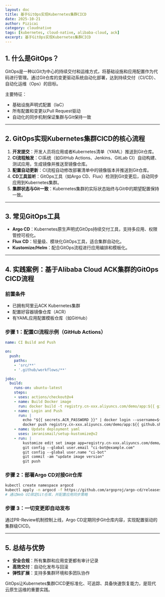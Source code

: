 ```yaml
---
layout: doc
title: 基于GitOps实现Kubernetes集群CICD
date: 2025-10-21
author: Pizicai
category: cloudnative
tags: [kubernetes, cloud-native, alibaba-cloud, ack]
excerpt: 基于GitOps实现Kubernetes集群CICD
---
```


## 1. 什么是GitOps？

GitOps是一种以Git为中心的持续交付和运维方式，将基础设施和应用配置作为代码进行管理。通过Git仓库的变更驱动系统自动化部署，达到持续交付（CI/CD）、自动化运维（Ops）的目标。

主要特征：

- 基础设施声明式配置（IaC）
- 所有配置和变更以Pull Request驱动
- 自动化的同步机制保证集群与Git保持一致

---

## 2. GitOps实现Kubernetes集群CICD的核心流程

1. **开发提交**：开发人员将应用或者Kubernetes清单（YAML）推送到Git仓库。
2. **CI流程触发**：CI系统（如GitHub Actions、Jenkins、GitLab CI）自动构建、测试应用，生成镜像并推送至镜像仓库。
3. **配置自动更新**：CI流程自动修改部署清单中的镜像版本并推送到Git仓库。
4. **CD工具监听**：GitOps工具（如Argo CD、Flux）检测到Git变更后，自动同步应用到Kubernetes集群。
5. **集群状态与Git一致**：Kubernetes集群的实际状态始终与Git中的期望配置保持一致。

---

## 3. 常见GitOps工具

- **Argo CD**：Kubernetes原生声明式GitOps持续交付工具，支持多应用、权限管控可视化。
- **Flux CD**：轻量级、模块化GitOps工具，适合集群自动化。
- **Kustomize/Helm**：配合GitOps流程进行应用编排和模板化。

---

## 4. 实践案例：基于Alibaba Cloud ACK集群的GitOps CICD流程

### 前置条件

- 已拥有阿里云ACK Kubernetes集群
- 配置好容器镜像仓库（ACR）
- 有YAML应用配置模板仓库（如GitHub）

### 步骤 1：配置CI流程示例（GitHub Actions）

```yaml
name: CI Build and Push

on:
  push:
    paths:
    - 'src/**'
    - '.github/workflows/**'

jobs:
  build:
    runs-on: ubuntu-latest
    steps:
    - uses: actions/checkout@v4
    - name: Build Docker image
      run: docker build -t registry.cn-xxx.aliyuncs.com/demo/app:${{ github.sha }} .
    - name: Login and Push
      run: |
        echo "${{ secrets.ACR_PASSWORD }}" | docker login --username=${{ secrets.ACR_USERNAME }} --password-stdin registry.cn-xxx.aliyuncs.com
        docker push registry.cn-xxx.aliyuncs.com/demo/app:${{ github.sha }}
    - name: Update deployment yaml
      uses: imranismail/setup-kustomize@v2
    - run: |
        kustomize edit set image app=registry.cn-xxx.aliyuncs.com/demo/app:${{ github.sha }}
        git config --global user.email "ci-bot@example.com"
        git config --global user.name "ci-bot"
        git commit -am "update image version"
        git push
```

### 步骤 2：部署Argo CD对接Git仓库

```bash
kubectl create namespace argocd
kubectl apply -n argocd -f https://github.com/argoproj/argo-cd/releases/latest/download/install.yaml
# 通过Web UI绑定Git仓库，并配置应用同步策略
```

### 步骤 3：一切变更即自动发布

通过PR-Review机制控制上线，Argo CD定期同步Git仓库内容，实现配置驱动的集群级CICD。

---

## 5. 总结与优势

- **安全合规**：所有集群和应用变更都有审计记录
- **高效交付**：自动化发布与回滚
- **弹性扩展**：支持多集群环境和多团队协作

GitOps让Kubernetes集群CICD更标准化、可追踪、具备快速恢复能力，是现代云原生运维的重要实践。
